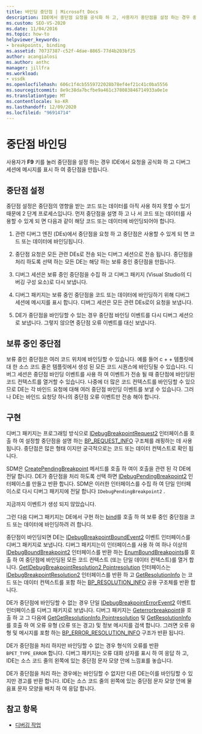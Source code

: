 ```yaml
---
title: 바인딩 중단점 | Microsoft Docs
description: IDE에서 중단점 요청을 공식화 하 고, 사용자가 중단점을 설정 하는 경우 중단점을 만들도록 디버그 세션에 메시지를 표시 하는 방법을 알아봅니다.
ms.custom: SEO-VS-2020
ms.date: 11/04/2016
ms.topic: how-to
helpviewer_keywords:
- breakpoints, binding
ms.assetid: 70737387-c52f-4dae-8865-77d4b203bf25
author: acangialosi
ms.author: anthc
manager: jillfra
ms.workload:
- vssdk
ms.openlocfilehash: 606c1f4cb5559722028b78ef4ef21c41c0ba5556
ms.sourcegitcommit: 8e9c38da7bcfbe9a461c378083846714933a0e1e
ms.translationtype: MT
ms.contentlocale: ko-KR
ms.lasthandoff: 12/09/2020
ms.locfileid: "96914714"
---
```

# <a name="bind-breakpoints"></a>중단점 바인딩
사용자가 **F9** 키를 눌러 중단점을 설정 하는 경우 IDE에서 요청을 공식화 하 고 디버그 세션에 메시지를 표시 하 여 중단점을 만듭니다.

## <a name="set-a-breakpoint"></a>중단점 설정
 중단점 설정은 중단점의 영향을 받는 코드 또는 데이터를 아직 사용 하지 못할 수 있기 때문에 2 단계 프로세스입니다. 먼저 중단점을 설명 하 고 나 서 코드 또는 데이터를 사용할 수 있게 되 면 다음과 같이 해당 코드 또는 데이터에 바인딩되어야 합니다.

1. 관련 디버그 엔진 (DEs)에서 중단점을 요청 하 고 중단점은 사용할 수 있게 되 면 코드 또는 데이터에 바인딩됩니다.

2. 중단점 요청은 모든 관련 DEs로 전송 되는 디버그 세션으로 전송 됩니다. 중단점을 처리 하도록 선택 하는 모든 DE는 해당 하는 보류 중인 중단점을 만듭니다.

3. 디버그 세션은 보류 중인 중단점을 수집 하 고 디버그 패키지 (Visual Studio의 디버깅 구성 요소)로 다시 보냅니다.

4. 디버그 패키지는 보류 중인 중단점을 코드 또는 데이터에 바인딩하기 위해 디버그 세션에 메시지를 표시 합니다. 디버그 세션은 모든 관련 DEs로이 요청을 보냅니다.

5. DE가 중단점을 바인딩할 수 있는 경우 중단점 바인딩 이벤트를 다시 디버그 세션으로 보냅니다. 그렇지 않으면 중단점 오류 이벤트를 대신 보냅니다.

## <a name="pending-breakpoints"></a>보류 중인 중단점
 보류 중인 중단점은 여러 코드 위치에 바인딩할 수 있습니다. 예를 들어 c + + 템플릿에 대 한 소스 코드 줄은 템플릿에서 생성 된 모든 코드 시퀀스에 바인딩될 수 있습니다. 디버그 세션은 중단점 바인딩 이벤트를 사용 하 여 이벤트가 전송 될 때 중단점에 바인딩된 코드 컨텍스트를 열거할 수 있습니다. 나중에 더 많은 코드 컨텍스트를 바인딩할 수 있으므로 DE는 각 바인드 요청에 대해 여러 중단점 바인딩 이벤트를 보낼 수 있습니다. 그러나 DE는 바인드 요청당 하나의 중단점 오류 이벤트만 전송 해야 합니다.

## <a name="implementation"></a>구현
 디버그 패키지는 프로그래밍 방식으로 [IDebugBreakpointRequest2](../../extensibility/debugger/reference/idebugbreakpointrequest2.md) 인터페이스를 호출 하 여 설정할 중단점을 설명 하는 [BP_REQUEST_INFO](../../extensibility/debugger/reference/bp-request-info.md) 구조체를 래핑하는 데 사용 됩니다. 중단점은 많은 형태 이지만 궁극적으로는 코드 또는 데이터 컨텍스트로 확인 됩니다.

 SDM은 [CreatePendingBreakpoint](../../extensibility/debugger/reference/idebugengine2-creatependingbreakpoint.md) 메서드를 호출 하 여이 호출을 관련 된 각 DE에 전달 합니다. DE가 중단점을 처리 하도록 선택 하면 [IDebugPendingBreakpoint2](../../extensibility/debugger/reference/idebugpendingbreakpoint2.md) 인터페이스를 만들고 반환 합니다. SDM은 이러한 인터페이스를 수집 하 여 단일 인터페이스로 다시 디버그 패키지에 전달 합니다 `IDebugPendingBreakpoint2` .

 지금까지 이벤트가 생성 되지 않았습니다.

 그런 다음 디버그 패키지는 DE에서 구현 하는 [bind](../../extensibility/debugger/reference/idebugpendingbreakpoint2-bind.md)를 호출 하 여 보류 중인 중단점을 코드 또는 데이터에 바인딩하려 려 합니다.

 중단점이 바인딩되면 DE는 [IDebugBreakpointBoundEvent2](../../extensibility/debugger/reference/idebugbreakpointboundevent2.md) 이벤트 인터페이스를 디버그 패키지로 보냅니다. 디버그 패키지는이 인터페이스를 사용 하 여 하나 이상의 [IDebugBoundBreakpoint2](../../extensibility/debugger/reference/idebugboundbreakpoint2.md) 인터페이스를 반환 하는 [EnumBoundBreakpoints](../../extensibility/debugger/reference/idebugbreakpointboundevent2-enumboundbreakpoints.md)를 호출 하 여 중단점에 바인딩된 모든 코드 컨텍스트 (또는 단일 데이터 컨텍스트)를 열거 합니다. [GetIDebugBreakpointResolution2 Pointresolution](../../extensibility/debugger/reference/idebugboundbreakpoint2-getbreakpointresolution.md) 인터페이스는 [IDebugBreakpointResolution2](../../extensibility/debugger/reference/idebugbreakpointresolution2.md) 인터페이스를 반환 하 고 [GetResolutionInfo](../../extensibility/debugger/reference/idebugbreakpointresolution2-getresolutioninfo.md) 는 코드 또는 데이터 컨텍스트를 포함 하는 [BP_RESOLUTION_INFO](../../extensibility/debugger/reference/bp-resolution-info.md) 공용 구조체를 반환 합니다.

 DE가 중단점에 바인딩할 수 없는 경우 단일 [IDebugBreakpointErrorEvent2](../../extensibility/debugger/reference/idebugbreakpointerrorevent2.md) 이벤트 인터페이스를 디버그 패키지로 보냅니다. 디버그 패키지는 [Geterrorbreakpoint](../../extensibility/debugger/reference/idebugbreakpointerrorevent2-geterrorbreakpoint.md)을 호출 하 고 그 다음에 [GetGetResolutionInfo Pointresolution](../../extensibility/debugger/reference/idebugerrorbreakpoint2-getbreakpointresolution.md) 및 [GetResolutionInfo](../../extensibility/debugger/reference/idebugerrorbreakpointresolution2-getresolutioninfo.md)를 호출 하 여 오류 유형 (오류 또는 경고) 및 정보 메시지를 검색 합니다. 그러면 오류 유형 및 메시지를 포함 하는 [BP_ERROR_RESOLUTION_INFO](../../extensibility/debugger/reference/bp-error-resolution-info.md) 구조가 반환 됩니다.

 DE가 중단점을 처리 하지만 바인딩할 수 없는 경우 형식의 오류를 반환 `BPET_TYPE_ERROR` 합니다. 디버그 패키지는 오류 대화 상자를 표시 하 여 응답 하 고, IDE는 소스 코드 줄의 왼쪽에 있는 중단점 문자 모양 안에 느낌표를 놓습니다.

 DE가 중단점을 처리 하는 경우에는 바인딩할 수 없지만 다른 DE는이를 바인딩할 수 있지만 경고를 반환 합니다. IDE는 소스 코드 줄의 왼쪽에 있는 중단점 문자 모양 안에 물음표 문자 모양을 배치 하 여 응답 합니다.

## <a name="see-also"></a>참고 항목
- [디버깅 작업](../../extensibility/debugger/debugging-tasks.md)
